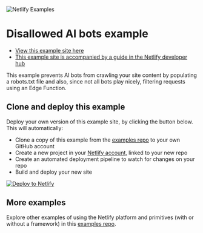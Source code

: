 <!-- TODO: UPDATE LINKS -->

[View this example site here]: https://example-disallow-ai-bots.netlify.app/
[This example site is accompanied by a guide in the Netlify developer hub]: https://developers.netlify.com/guides/blocking-ai-bots-and-controlling-crawlers/
[Deploy to Netlify]: https://app.netlify.com/start/deploy?repository=https://github.com/netlify/examples/&create_from_path=examples/ai-bot-control&utm_campaign=dx-examples

![Netlify Examples](https://github.com/netlify/examples/assets/5865/4145aa2f-b915-404f-af02-deacee24f7bf)

# Disallowed AI bots example

- [View this example site here]
- [This example site is accompanied by a guide in the Netlify developer hub]

This example prevents AI bots from crawling your site content by populating a robots.txt file and also, since not all bots play nicely, filtering requests using an Edge Function.

## Clone and deploy this example

Deploy your own version of this example site, by clicking the button below. This will automatically:

- Clone a copy of this example from the [examples repo](https://github.com/netlify/examples) to your own GitHub account
- Create a new project in your [Netlify account](https://app.netlify.com/?utm_medium=social&utm_source=github&utm_campaign=devex-ph&utm_content=devex-examples), linked to your new repo
- Create an automated deployment pipeline to watch for changes on your repo
- Build and deploy your new site

[![Deploy to Netlify](https://www.netlify.com/img/deploy/button.svg)][Deploy to Netlify]

## More examples

Explore other examples of using the Netlify platform and primitives (with or without a framework) in this [examples repo](https://github.com/netlify/examples).
